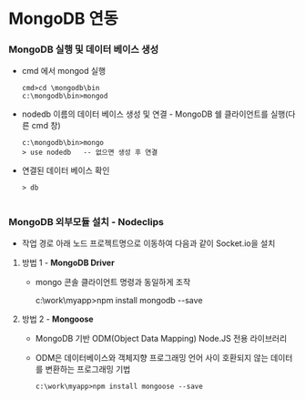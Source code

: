 # MongoDB 연동
 
 ### MongoDB 실행 및 데이터 베이스 생성
  - cmd 에서 mongod 실행
  
        cmd>cd \mongodb\bin
        c:\mongodb\bin>mongod
  
  - nodedb 이름의 데이터 베이스 생성 및 연결 - MongoDB 쉘 클라이언트를 실행(다른 cmd 창)
  
        c:\mongodb\bin>mongo
        > use nodedb   -- 없으면 생성 후 연결
  
   - 연결된 데이터 베이스 확인
   
         > db
    
 #   
 ### MongoDB 외부모듈 설치 - Nodeclips
   - 작업 경로 아래 노드 프로젝트명으로 이동하여 다음과 같이 Socket.io을 설치 

   1) 방법 1 - **MongoDB Driver**  
       - mongo 콘솔 클라이언트 명령과 동일하게 조작
         
          c:\work\myapp>npm install mongodb --save

   2) 방법 2 - **Mongoose**      
      - MongoDB 기반 ODM(Object Data Mapping) Node.JS 전용 라이브러리
      - ODM은 데이터베이스와 객체지향 프로그래밍 언어 사이 호환되지 않는 데이터를 변환하는 프로그래밍 기법
         
            c:\work\myapp>npm install mongoose --save
